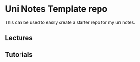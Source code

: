 # Uni Notes Template repo

This can be used to easily create a starter repo for my uni notes.

## Lectures

## Tutorials
